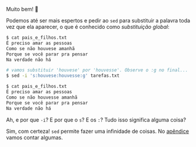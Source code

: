 Muito bem! :star2:

Podemos até ser mais espertos e pedir ao `sed` para substituir a palavra toda vez que ela aparecer, o que é conhecido como _substituição global_:

```bash
$ cat pais_e_filhos.txt
É preciso amar as pessoas
Como se não houvese amanhã
Porque se você parar pra pensar
Na verdade não há

# vamos substituir 'houvese' por 'houvesse'. Observe o :g no final...
$ sed -i 's:houvese:houvesse:g' tarefas.txt

$ cat pais_e_filhos.txt
É preciso amar as pessoas
Como se não houvesse amanhã
Porque se você parar pra pensar
Na verdade não há
```

Ah, e por que `-i`? E por que o `s`? E os `:`? Tudo isso significa alguma coisa?

Sim, com certeza! `sed` permite fazer uma infinidade de coisas. No [apêndice](../chapters/103-controle-de-versões/appendix) vamos contar algumas.
